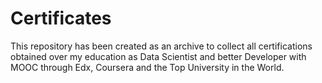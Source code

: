 # Certificates
This repository has been created as an archive to collect all certifications obtained over my education as Data Scientist and better Developer with MOOC through Edx, Coursera and the Top University in the World.
